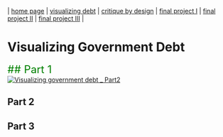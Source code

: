 | [home page](https://aishwarya1912s.github.io/portfolio/) | [visualizing debt](https://aishwarya1912s.github.io/portfolio/Visualizing_government_debt_part3.html) | [critique by design](https://aishwarya1912s.github.io/portfolio/critique-by-design.html) | [final project I](https://aishwarya1912s.github.io/portfolio/final-project-part-one.html) | [final project II](https://aishwarya1912s.github.io/portfolio/final-project-part-two.html) |  [final project III](https://aishwarya1912s.github.io/portfolio/final-project-part-three.html) |

# Visualizing Government Debt

<div class="markdown" style="color: green; font-size: 24px;">
## Part 1 
</div>

<div class='tableauPlaceholder' id='viz1706586543992' style='position: relative'><noscript><a href='#'><img alt='Visualizing government debt _ Part2 ' src='https:&#47;&#47;public.tableau.com&#47;static&#47;images&#47;Vi&#47;Visualizinggovernmentdebt_Part2&#47;Sheet1&#47;1_rss.png' style='border: none' /></a></noscript><object class='tableauViz'  style='display:none;'><param name='host_url' value='https%3A%2F%2Fpublic.tableau.com%2F' /> <param name='embed_code_version' value='3' /> <param name='site_root' value='' /><param name='name' value='Visualizinggovernmentdebt_Part2&#47;Sheet1' /><param name='tabs' value='no' /><param name='toolbar' value='yes' /><param name='static_image' value='https:&#47;&#47;public.tableau.com&#47;static&#47;images&#47;Vi&#47;Visualizinggovernmentdebt_Part2&#47;Sheet1&#47;1.png' /> <param name='animate_transition' value='yes' /><param name='display_static_image' value='yes' /><param name='display_spinner' value='yes' /><param name='display_overlay' value='yes' /><param name='display_count' value='yes' /><param name='language' value='en-US' /><param name='filter' value='publish=yes' />
</object></div>            
<script type='text/javascript'>   
  var divElement = document.getElementById('viz1706586543992');    
  var vizElement = divElement.getElementsByTagName('object')[0];                
  vizElement.style.width='100%';vizElement.style.height=(divElement.offsetWidth*0.75)+'px';  
  var scriptElement = document.createElement('script');              
  scriptElement.src = 'https://public.tableau.com/javascripts/api/viz_v1.js';   
  vizElement.parentNode.insertBefore(scriptElement, vizElement);            
</script>

## Part 2 

## Part 3




